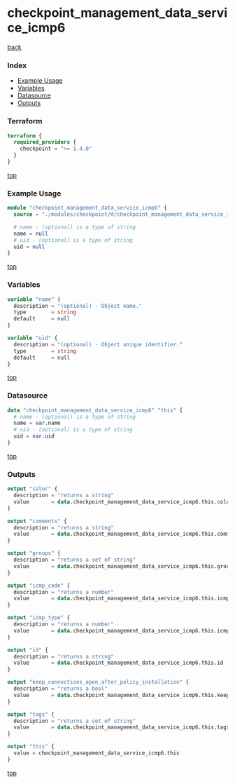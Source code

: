 # checkpoint_management_data_service_icmp6

[back](../checkpoint.md)

### Index

- [Example Usage](#example-usage)
- [Variables](#variables)
- [Datasource](#datasource)
- [Outputs](#outputs)

### Terraform

```terraform
terraform {
  required_providers {
    checkpoint = ">= 1.4.0"
  }
}
```

[top](#index)

### Example Usage

```terraform
module "checkpoint_management_data_service_icmp6" {
  source = "./modules/checkpoint/d/checkpoint_management_data_service_icmp6"

  # name - (optional) is a type of string
  name = null
  # uid - (optional) is a type of string
  uid = null
}
```

[top](#index)

### Variables

```terraform
variable "name" {
  description = "(optional) - Object name."
  type        = string
  default     = null
}

variable "uid" {
  description = "(optional) - Object unique identifier."
  type        = string
  default     = null
}
```

[top](#index)

### Datasource

```terraform
data "checkpoint_management_data_service_icmp6" "this" {
  # name - (optional) is a type of string
  name = var.name
  # uid - (optional) is a type of string
  uid = var.uid
}
```

[top](#index)

### Outputs

```terraform
output "color" {
  description = "returns a string"
  value       = data.checkpoint_management_data_service_icmp6.this.color
}

output "comments" {
  description = "returns a string"
  value       = data.checkpoint_management_data_service_icmp6.this.comments
}

output "groups" {
  description = "returns a set of string"
  value       = data.checkpoint_management_data_service_icmp6.this.groups
}

output "icmp_code" {
  description = "returns a number"
  value       = data.checkpoint_management_data_service_icmp6.this.icmp_code
}

output "icmp_type" {
  description = "returns a number"
  value       = data.checkpoint_management_data_service_icmp6.this.icmp_type
}

output "id" {
  description = "returns a string"
  value       = data.checkpoint_management_data_service_icmp6.this.id
}

output "keep_connections_open_after_policy_installation" {
  description = "returns a bool"
  value       = data.checkpoint_management_data_service_icmp6.this.keep_connections_open_after_policy_installation
}

output "tags" {
  description = "returns a set of string"
  value       = data.checkpoint_management_data_service_icmp6.this.tags
}

output "this" {
  value = checkpoint_management_data_service_icmp6.this
}
```

[top](#index)